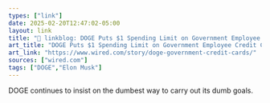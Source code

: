 ```yaml
---
types: ["link"]
date: 2025-02-20T12:47:02-05:00
layout: link
title: "🔗 linkblog: DOGE Puts $1 Spending Limit on Government Employee Credit Cards'"
art_title: "DOGE Puts $1 Spending Limit on Government Employee Credit Cards"
art_link: "https://www.wired.com/story/doge-government-credit-cards/"
sources: ["wired.com"]
tags: ["DOGE","Elon Musk"]
---
```

DOGE continues to insist on the dumbest way to carry out its dumb goals.
